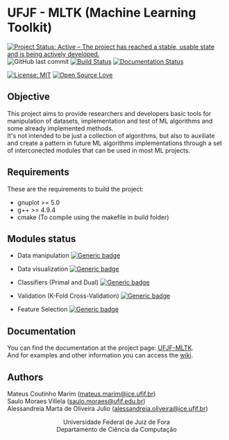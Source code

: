 # UFJF - MLTK (Machine Learning Toolkit)
[![Project Status: Active – The project has reached a stable, usable state and is being actively developed.](https://www.repostatus.org/badges/latest/active.svg)](https://www.repostatus.org/#active)
![GitHub last commit](https://img.shields.io/github/last-commit/mateus558/UFJF-MLTK)
[![Build Status](https://travis-ci.org/mateus558/UFJF-MLTK.svg?branch=develop)](https://travis-ci.org/mateus558/UFJF-MLTK)
[![Documentation Status](https://readthedocs.org/projects/ufjf-mltk/badge/?version=documentation)](https://ufjf-mltk.readthedocs.io/en/documentation/?badge=documentation)


[![License: MIT](https://img.shields.io/badge/License-MIT-yellow.svg)](https://opensource.org/licenses/MIT)
[![Open Source Love](https://badges.frapsoft.com/os/v1/open-source.png?v=103)](https://github.com/ellerbrock/open-source-badges/) 


## Objective
This project aims to provide researchers and developers basic tools for manipulation of datasets, implementation and test of ML algorithms
and some already implemented methods.<br />
It's not intended to be just a collection of algorithms, but also to auxiliate and create a pattern in future ML algorithms implementations
through a set of interconected modules that can be used in most ML projects.<br />

## Requirements
These are the requirements to build the project:
* gnuplot >= 5.0
* g++ >= 4.9.4 
* cmake (To compile using the makefile in build folder)

## Modules status
* Data manipulation [![Generic badge](https://img.shields.io/badge/status-Ready-green.svg)](https://shields.io/)

* Data visualization [![Generic badge](https://img.shields.io/badge/status-Ready-green.svg)](https://shields.io/)
* Classifiers (Primal and Dual) [![Generic badge](https://img.shields.io/badge/status-Ready-green.svg)](https://shields.io/)
* Validation (K-Fold Cross-Validation) [![Generic badge](https://img.shields.io/badge/status-Ready-green.svg)](https://shields.io/)
* Feature Selection [![Generic badge](https://img.shields.io/badge/status-Ready-green.svg)](https://shields.io/)

## Documentation
You can find the documentation at the project page: [UFJF-MLTK](https://mateus558.github.io/Machine-Learning-Toolkit/index.html). <br />
And for examples and other information you can access the [wiki](https://github.com/mateus558/Machine-Learning-Toolkit/wiki).

## Authors
Mateus Coutinho Marim (mateus.marim@ice.ufjf.br) <br />
Saulo Moraes Villela (saulo.moraes@ufjf.edu.br)<br />
Alessandreia Marta de Oliveira Julio (alessandreia.oliveira@ice.ufjf.br)<br />

<p align="center">
  Universidade Federal de Juiz de Fora <br />
  Departamento de Ciência da Computação
</p>
